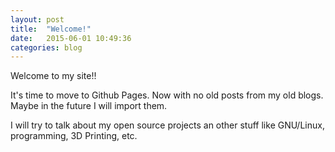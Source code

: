 ```yaml
---
layout: post
title:  "Welcome!"
date:   2015-06-01 10:49:36
categories: blog
---
```

Welcome to my site!!

It's time to move to Github Pages. Now with no old posts from my old blogs.
Maybe in the future I will import them.

I will try to talk about my open source projects an other stuff like GNU/Linux, programming, 3D Printing, etc.
